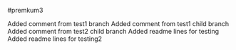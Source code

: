 #premkum3

Added comment from test1 branch
Added comment from test1 child branch
Added comment from test2 child branch
Added readme lines for testing 
Added readme lines for testing2 
